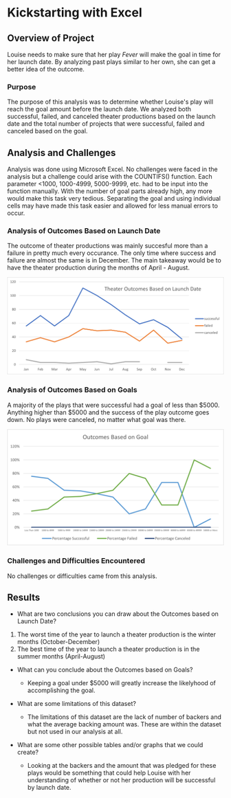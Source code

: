 # Kickstarting with Excel

## Overview of Project

Louise needs to make sure that her play *Fever* will make the goal in time for her launch date. By analyzing past plays similar to her own, she can get a better idea of the outcome.  

### Purpose

The purpose of this analysis was to determine whether Louise's play will reach the goal amount before the launch date. We analyzed both successful, failed, and canceled theater productions based on the launch date and the total number of projects that were successful, failed and canceled based on the goal.

## Analysis and Challenges

Analysis was done using Microsoft Excel. No challenges were faced in the analysis but a challenge could arise with the COUNTIFS() function. Each parameter <1000, 1000-4999, 5000-9999, etc. had to be input into the function manually.  With the number of goal parts already high, any more would make this task very tedious.  Separating the goal and using individual cells may have made this task easier and allowed for less manual errors to occur.

### Analysis of Outcomes Based on Launch Date

The outcome of theater productions was mainly succesful more than a failure in pretty much every occurance.  The only time where success and failure are almost the same is in December. The main takeaway would be to have the theater production during the months of April - August.

![Theater_Outcomes_vs_Launch](Theater_Outcomes_vs_Launch.png)

### Analysis of Outcomes Based on Goals

A majority of the plays that were successful had a goal of less than $5000. Anything higher than $5000 and the success of the play outcome goes down.  No plays were canceled, no matter what goal was there.

![Outcomes_vs_Goals](Outcomes_vs_Goals.png)

### Challenges and Difficulties Encountered

No challenges or difficulties came from this analysis.

## Results

- What are two conclusions you can draw about the Outcomes based on Launch Date?
1. The worst time of the year to launch a theater production is the winter months (October-December)
2. The best time of the year to launch a theater production is in the summer months (April-August)

- What can you conclude about the Outcomes based on Goals?
  - Keeping a goal under $5000 will greatly increase the likelyhood of accomplishing the goal.

- What are some limitations of this dataset?
  - The limitations of this dataset are the lack of number of backers and what the average backing amount was.  These are within the dataset but not used in our analysis at all.

- What are some other possible tables and/or graphs that we could create?
  - Looking at the backers and the amount that was pledged for these plays would be something that could help Louise with her understanding of whether or not her production will be successful by launch date.
